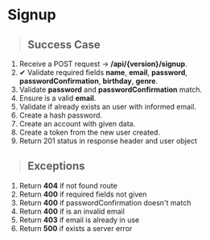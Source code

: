 # Signup

> ## Success Case

1. Receive a POST request -> **/api/{version}/signup**.
2. ✔ Validate required fields **name**, **email**, **password**, **passwordConfirmation**, **birthday**, **genre**.
3. Validate **password** and **passwordConfirmation** match.
4. Ensure is a valid **email**.
5. Validate if already exists an user with informed email.
6. Create a hash password.
7. Create an account with given data.
8. Create a token from the new user created.
9. Return 201 status in response header and user object

> ## Exceptions

1. Return **404** if not found route
2. Return **400** if required fields not given
3. Return **400** if passwordConfirmation doesn't match
4. Return **400** if is an invalid email
5. Return **403** if email is already in use
6. Return **500** if exists a server error